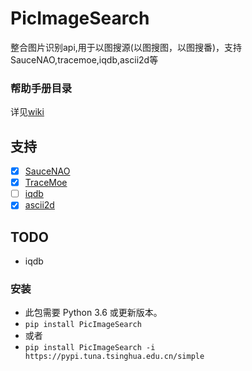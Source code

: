 # PicImageSearch
整合图片识别api,用于以图搜源(以图搜图，以图搜番)，支持SauceNAO,tracemoe,iqdb,ascii2d等
### 帮助手册目录
  详见[wiki](https://github.com/kitUIN/PicImageSearch/wiki/)
## 支持
- [x] [SauceNAO](https://saucenao.com/)
- [x] [TraceMoe](https://trace.moe/)
- [ ] [iqdb](http://www.iqdb.org/)
- [x] [ascii2d](https://ascii2d.net/)
## TODO
  - iqdb
### 安装
- 此包需要 Python 3.6 或更新版本。
- `pip install PicImageSearch`
- 或者
- `pip install PicImageSearch -i https://pypi.tuna.tsinghua.edu.cn/simple`

